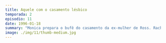 ```yaml
---
title: Aquele com o casamento lésbico
temporada: 2
episodio: 11
date: 1996-01-18
summary: "Monica prepara o bufê do casamento da ex-mulher de Ross. Rachel descobre que seus pais vão se separar."
image: ./img/11/thumb-medium.jpg
---
```

